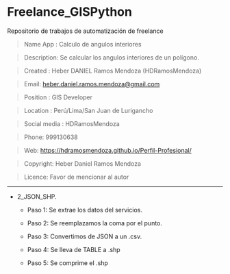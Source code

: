 # Freelance_GISPython
Repositorio de trabajos de automatización de freelance

>Name App : Calculo de angulos interiores

>Description: Se calcular los angulos interiores de un polígono.

>Created : Heber DANIEL Ramos Mendoza (HDRamosMendoza)

>Email: heber.daniel.ramos.mendoza@gmail.com

>Position : GIS Developer

>Location : Perú/Lima/San Juan de Lurigancho

>Social media : HDRamosMendoza

>Phone: 999130638

>Web: https://hdramosmendoza.github.io/Perfil-Profesional/

>Copyright: Heber Daniel Ramos Mendoza

>Licence: Favor de mencionar al autor

------------------------------------

- 2_JSON_SHP. 
	
	* Paso 1: Se extrae los datos del servicios.

	* Paso 2: Se reemplazamos la coma por el punto.

	* Paso 3: Convertimos de JSON a un .csv.
	
	* Paso 4: Se lleva de TABLE a .shp

	* Paso 5: Se comprime el .shp